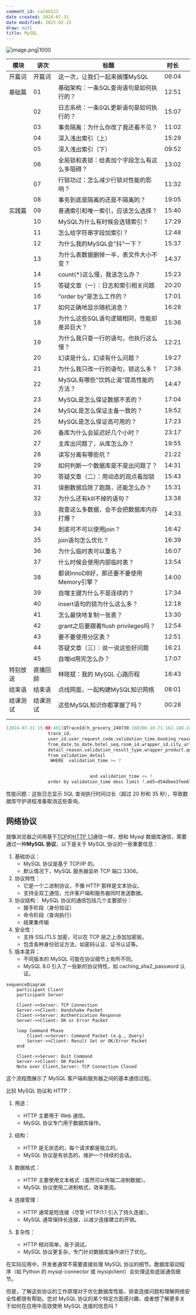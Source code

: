 ```yaml
---
comment_id: ca24b523
date created: 2024-07-31
date modified: 2025-02-25
draw: null
title: MySQL
---
```

![image.png|1000](https://imagehosting4picgo.oss-cn-beijing.aliyuncs.com/imagehosting/fix-dir%2Fpicgo%2Fpicgo-clipboard-images%2F2024%2F10%2F03%2F19-36-10-1028673df0cbd44890ba678e109badd7-202410031936659-73b8fd.png)

| 模块   | 讲次   | 标题                           | 时长    |     |
| ---- | ---- | ---------------------------- | ----- | --- |
| 开篇词  | 开篇词  | 这一次，让我们一起来搞懂MySQL            | 06:04 |     |
| 基础篇  | 01   | 基础架构：一条SQL查询语句是如何执行的？| 12:51 |     |
|      | 02   | 日志系统：一条SQL更新语句是如何执行的？| 15:07 |     |
|      | 03   | 事务隔离：为什么你改了我还看不见？| 11:02 |     |
|      | 04   | 深入浅出索引（上）| 15:29 |     |
|      | 05   | 深入浅出索引（下）| 09:52 |     |
|      | 06   | 全局锁和表锁：给表加个字段怎么有这么多阻碍？| 13:02 |     |
|      | 07   | 行锁功过：怎么减少行锁对性能的影响？| 11:32 |     |
|      | 08   | 事务到底是隔离的还是不隔离的？| 19:05 |     |
| 实践篇  | 09   | 普通索引和唯一索引，应该怎么选择？| 15:40 |     |
|      | 10   | MySQL为什么有时候会选错索引？| 17:29 |     |
|      | 11   | 怎么给字符串字段加索引？| 12:48 |     |
|      | 12   | 为什么我的MySQL会"抖"一下？| 15:37 |     |
|      | 13   | 为什么表数据删掉一半，表文件大小不变？| 14:37 |     |
|      | 14   | count(*)这么慢，我该怎么办？| 15:23 |     |
|      | 15   | 答疑文章（一）：日志和索引相关问题            | 20:20 |     |
|      | 16   | "order by"是怎么工作的？| 17:01 |     |
|      | 17   | 如何正确地显示随机消息？| 16:28 |     |
|      | 18   | 为什么这些SQL语句逻辑相同，性能却差异巨大？| 15:36 |     |
|      | 19   | 为什么我只查一行的语句，也执行这么慢？| 12:21 |     |
|      | 20   | 幻读是什么，幻读有什么问题？| 19:27 |     |
|      | 21   | 为什么我只改一行的语句，锁这么多？| 17:38 |     |
|      | 22   | MySQL有哪些"饮鸩止渴"提高性能的方法？| 14:47 |     |
|      | 23   | MySQL是怎么保证数据不丢的？| 17:04 |     |
|      | 24   | MySQL是怎么保证主备一致的？| 19:52 |     |
|      | 25   | MySQL是怎么保证高可用的？| 17:23 |     |
|      | 26   | 备库为什么会延迟好几个小时？| 23:17 |     |
|      | 27   | 主库出问题了，从库怎么办？| 19:55 |     |
|      | 28   | 读写分离有哪些坑？| 21:22 |     |
|      | 29   | 如何判断一个数据库是不是出问题了？| 14:31 |     |
|      | 30   | 答疑文章（二）：用动态的观点看加锁            | 15:43 |     |
|      | 31   | 误删数据后除了跑路，还能怎么办？| 15:31 |     |
|      | 32   | 为什么还有kill不掉的语句？| 13:38 |     |
|      | 33   | 我查这么多数据，会不会把数据库内存打爆？| 14:33 |     |
|      | 34   | 到底可不可以使用join？| 16:42 |     |
|      | 35   | join语句怎么优化？| 16:39 |     |
|      | 36   | 为什么临时表可以重名？| 16:07 |     |
|      | 37   | 什么时候会使用内部临时表？| 13:54 |     |
|      | 38   | 都说InnoDB好，那还要不要使用Memory引擎？| 14:00 |     |
|      | 39   | 自增主键为什么不是连续的？| 17:34 |     |
|      | 40   | insert语句的锁为什么这么多？| 12:18 |     |
|      | 41   | 怎么最快地复制一张表？| 13:30 |     |
|      | 42   | grant之后要跟着flush privileges吗？| 12:54 |     |
|      | 43   | 要不要使用分区表？| 12:51 |     |
|      | 44   | 答疑文章（三）：说一说这些好问题             | 16:21 |     |
|      | 45   | 自增id用完怎么办？| 17:07 |     |
| 特别放送 | 直播回顾 | 林晓斌：我的 MySQL 心路历程            | 18:43 |     |
| 结束语  | 结束语  | 点线网面，一起构建MySQL知识网络           | 08:01 |     |
| 结课测试 | 结课测试 | 这些MySQL知识你都掌握了吗？| 00:28 |     |
|      |      |                              |       |     |
|      |      |                              |       |     |

```Java
[2024-07-31 15:08:40][QTraceId[h_grocery_240730.160200.10.71.162.188.247.2_0]-QSpanId[1]][db-guardian-check-thread-1][com.qunar.db.guardian.RunningSqlHolds][WARN ] db_guardian sql time too long,will cancel ds:pxc_hotel_common_w,sql=select
                trace_id,
                user_id,user_request_code,validation_time,booking_reason,
                from_date,to_date,hotel_seq,room_id,wrapper_id,city_url,submit,
                detail_reason,validation_result_type,wrapper_product,query,order_product,final_result,fields_detail,change_reasons,business_type
                from validation_detail
                 WHERE  validation_time >= ?


                                and validation_time <= ?
                order by validation_time desc limit ?,md5=d54dbee37ee6726eb664e7e16ed7ede3,qtrace=h_grocery_240731.150759.10.71.146.129.225.16122_1,time=40866
```

性能问题：这些日志显示 SQL 查询执行时间过长（超过 20 秒和 35 秒），导致数据库守护进程准备取消这些查询。

## 网络协议

就像浏览器之间用基于[TCP](TCP.md)的[HTTP 1.1](HTTP%201.1.md)通信一样，想和 Mysql 数据库通信，需要通过一种**MySQL 协议**，以下是关于 MySQL 协议的一些重要信息：

1. 基础协议：
   - MySQL 协议是基于 TCP/IP 的。
   - 默认情况下，MySQL 服务器监听 TCP 端口 3306。
2. 协议特性：
   - 它是一个二进制协议，不像 HTTP 那样是文本协议。
   - 支持全双工通信，允许客户端和服务器同时发送数据。
3. 协议结构：
   MySQL 协议的通信包括几个主要部分：
   - 握手阶段（身份验证）
   - 命令阶段（查询执行）
   - 结果集传输
4. 安全性：
   - 支持 SSL/TLS 加密，可以在 TCP 层之上添加加密层。
   - 包含各种身份验证方法，如密码认证、证书认证等。
5. 版本差异：
   - 不同版本的 MySQL 可能在协议细节上有所不同。
   - MySQL 8.0 引入了一些新的协议特性，如 caching_sha2_password 认证。

```mermaid
sequenceDiagram
    participant Client
    participant Server

    Client->>Server: TCP Connection
    Server->>Client: Handshake Packet
    Client->>Server: Authentication Response
    Server->>Client: OK or Error Packet

    loop Command Phase
        Client->>Server: Command Packet (e.g., Query)
        Server->>Client: Result Set or OK/Error Packet
    end

    Client->>Server: Quit Command
    Server->>Client: OK Packet
    Note over Client,Server: TCP Connection Closed

```

这个流程图展示了 MySQL 客户端和服务器之间的基本通信过程。

比较 MySQL 协议和 HTTP：

1. 用途：
   - HTTP 主要用于 Web 通信。
   - MySQL 协议专门用于数据库操作。

2. 结构：
   - HTTP 是无状态的，每个请求都是独立的。
   - MySQL 协议是有状态的，维护一个持续的会话。

3. 数据格式：
   - HTTP 主要使用文本格式（虽然可以传输二进制数据）。
   - MySQL 协议使用二进制格式，效率更高。

4. 连接管理：
   - HTTP 通常是短连接（尽管 HTTP/1.1 引入了持久连接）。
   - MySQL 通常保持长连接，以减少连接建立的开销。

5. 复杂性：
   - HTTP 相对简单，易于调试。
   - MySQL 协议更复杂，专门针对数据库操作进行了优化。

在实际应用中，开发者通常不需要直接处理 MySQL 协议的细节。数据库驱动程序（如 Python 的 mysql-connector 或 mysqlclient）会处理这些底层通信细节。

但是，了解这些协议的工作原理对于优化数据库性能、排查连接问题和理解网络安全性都很有帮助。您对 MySQL 协议的某个特定方面感兴趣，或者想了解更多关于如何在应用中高效使用 MySQL 连接的信息吗？
